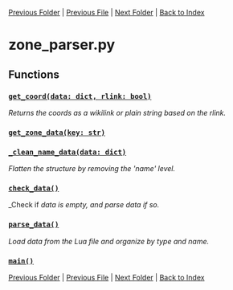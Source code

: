 [Previous Folder](../objects/components.md) | [Previous File](tiles_parser.md) | [Next Folder](../recipes/craft_recipes.md) | [Back to Index](../../index.md)

# zone_parser.py

## Functions

### [`get_coord(data: dict, rlink: bool)`](https://github.com/Vaileasys/pz-wiki_parser/blob/main/scripts/parser/zone_parser.py#L8)

_Returns the coords as a wikilink or plain string based on the rlink._

### [`get_zone_data(key: str)`](https://github.com/Vaileasys/pz-wiki_parser/blob/main/scripts/parser/zone_parser.py#L36)
### [`_clean_name_data(data: dict)`](https://github.com/Vaileasys/pz-wiki_parser/blob/main/scripts/parser/zone_parser.py#L54)

_Flatten the structure by removing the 'name' level._

### [`check_data()`](https://github.com/Vaileasys/pz-wiki_parser/blob/main/scripts/parser/zone_parser.py#L65)

_Check if _data is empty, and parse data if so._

### [`parse_data()`](https://github.com/Vaileasys/pz-wiki_parser/blob/main/scripts/parser/zone_parser.py#L73)

_Load data from the Lua file and organize by type and name._

### [`main()`](https://github.com/Vaileasys/pz-wiki_parser/blob/main/scripts/parser/zone_parser.py#L95)


[Previous Folder](../objects/components.md) | [Previous File](tiles_parser.md) | [Next Folder](../recipes/craft_recipes.md) | [Back to Index](../../index.md)
